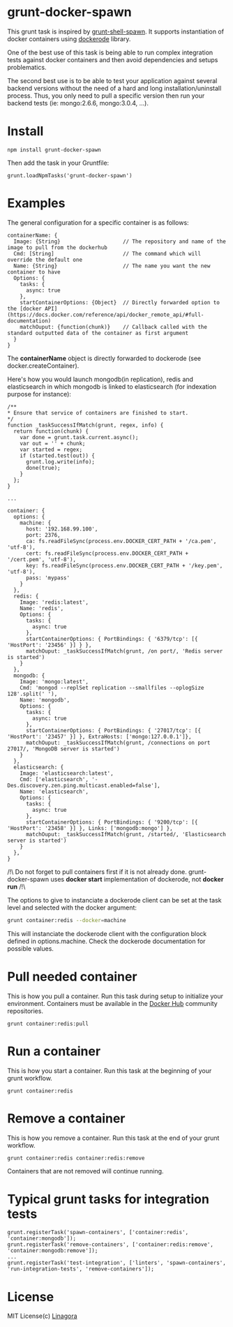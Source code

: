 grunt-docker-spawn
=====================

This grunt task is inspired by [grunt-shell-spawn](https://github.com/cri5ti/grunt-shell-spawn). It supports instantiation of docker
containers using [dockerode](https://github.com/apocas/dockerode) library.

One of the best use of this task is being able to run complex integration tests against docker containers and then avoid dependencies
and setups problematics.

The second best use is to be able to test your application against several backend versions without the need of a hard and long installation/uninstall process.
Thus, you only need to pull a specific version then run your backend tests (ie: mongo:2.6.6, mongo:3.0.4, ...). 

Install
=======

    npm install grunt-docker-spawn

Then add the task in your Gruntfile:

    grunt.loadNpmTasks('grunt-docker-spawn')

Examples
========

The general configuration for a specific container is as follows:

    containerName: {
      Image: {String}                    // The repository and name of the image to pull from the dockerhub 
      Cmd: [String]                      // The command which will override the default one
      Name: {String}                     // The name you want the new container to have
      Options: {
        tasks: {
          async: true
        },
        startContainerOptions: {Object}  // Directly forwarded option to the [docker API](https://docs.docker.com/reference/api/docker_remote_api/#full-documentation) 
        matchOuput: {function(chunk)}    // Callback called with the standard outputted data of the container as first argument
      }
    }

The **containerName** object is directly forwarded to dockerode (see docker.createContainer).

Here's how you would launch mongodb(in replication), redis and elasticsearch in which mongodb is linked to elasticsearch (for indexation
purpose for instance):

    /**
    * Ensure that service of containers are finished to start.
    */
    function _taskSuccessIfMatch(grunt, regex, info) {
      return function(chunk) {
        var done = grunt.task.current.async();
        var out = '' + chunk;
        var started = regex;
        if (started.test(out)) {
          grunt.log.write(info);
          done(true);
        }
      };
    }
    
    ...
    
    container: {
      options: {
        machine: {
          host: '192.168.99.100',
          port: 2376,
          ca: fs.readFileSync(process.env.DOCKER_CERT_PATH + '/ca.pem', 'utf-8'),
          cert: fs.readFileSync(process.env.DOCKER_CERT_PATH + '/cert.pem', 'utf-8'),
          key: fs.readFileSync(process.env.DOCKER_CERT_PATH + '/key.pem', 'utf-8'),
          pass: 'mypass'
        }
      },
      redis: {
        Image: 'redis:latest',
        Name: 'redis',
        Options: {
          tasks: {
            async: true
          },
          startContainerOptions: { PortBindings: { '6379/tcp': [{ 'HostPort': '23456' }] } },
          matchOuput: _taskSuccessIfMatch(grunt, /on port/, 'Redis server is started')
        }
      },
      mongodb: {
        Image: 'mongo:latest',
        Cmd: 'mongod --replSet replication --smallfiles --oplogSize 128'.split(' '),
        Name: 'mongodb',
        Options: {
          tasks: {
            async: true
          },
          startContainerOptions: { PortBindings: { '27017/tcp': [{ 'HostPort': '23457' }] }, ExtraHosts: ['mongo:127.0.0.1']},
          matchOuput: _taskSuccessIfMatch(grunt, /connections on port 27017/, 'MongoDB server is started')
        }
      },
      elasticsearch: {
        Image: 'elasticsearch:latest',
        Cmd: ['elasticsearch', '-Des.discovery.zen.ping.multicast.enabled=false'],
        Name: 'elasticsearch',
        Options: {
          tasks: {
            async: true
          },
          startContainerOptions: { PortBindings: { '9200/tcp': [{ 'HostPort': '23458' }] }, Links: ['mongodb:mongo'] },
          matchOuput: _taskSuccessIfMatch(grunt, /started/, 'Elasticsearch server is started')
        }
      },
    }

/!\ Do not forget to pull containers first if it is not already done. grunt-docker-spawn uses **docker start** implementation of dockerode, not **docker run** /!\

The options to give to instanciate a dockerode client can be set at the task level and selected with the docker argument:

```bash
grunt container:redis --docker=machine
```
This will instanciate the dockerode client with the configuration block defined in options.machine. Check the dockerode documentation for possible values.

Pull needed container
=====================

This is how you pull a container. Run this task during setup to initialize your environment. Containers must be available in the
[Docker Hub](https://hub.docker.com/account/signup/) community repositories.

    grunt container:redis:pull

Run a container
===============

This is how you start a container. Run this task at the beginning of your grunt workflow.

    grunt container:redis

Remove a container
==================

This is how you remove a container. Run this task at the end of your grunt workflow.

    grunt container:redis container:redis:remove

Containers that are not removed will continue running.

Typical grunt tasks for integration tests
========================================

    grunt.registerTask('spawn-containers', ['container:redis', 'container:mongodb']);
    grunt.registerTask('remove-containers', ['container:redis:remove', 'container:mongodb:remove']);
    ...
    grunt.registerTask('test-integration', ['linters', 'spawn-containers', 'run-integration-tests', 'remove-containers']);

License
=======

MIT License(c) [Linagora](https://github.com/linagora)